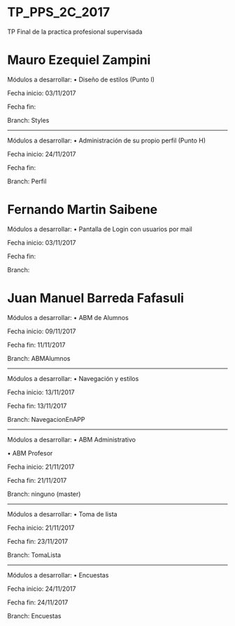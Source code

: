 # TP_PPS_2C_2017
TP Final de la practica profesional supervisada

# Mauro Ezequiel Zampini
Módulos a desarrollar:
• Diseño de estilos (Punto I)

Fecha inicio: 03/11/2017

Fecha fin:

Branch: Styles

-------------------

Módulos a desarrollar:
• Administración de su propio perfil (Punto H)

Fecha inicio: 24/11/2017

Fecha fin:

Branch: Perfil


# Fernando Martin Saibene
Módulos a desarrollar:
• Pantalla de Login con usuarios por mail

Fecha inicio: 03/11/2017

Fecha fin:

Branch:

# Juan Manuel Barreda Fafasuli
Módulos a desarrollar: • ABM de Alumnos

Fecha inicio: 09/11/2017

Fecha fin: 11/11/2017

Branch: ABMAlumnos

-------------------

Módulos a desarrollar: • Navegación y estilos

Fecha inicio: 13/11/2017

Fecha fin: 13/11/2017

Branch: NavegacionEnAPP

-------------------

Módulos a desarrollar: • ABM Administrativo

• ABM Profesor

Fecha inicio: 21/11/2017

Fecha fin: 21/11/2017

Branch: ninguno (master)

-------------------

Módulos a desarrollar: • Toma de lista

Fecha inicio: 21/11/2017

Fecha fin: 23/11/2017

Branch: TomaLista

-------------------

Módulos a desarrollar: • Encuestas

Fecha inicio: 24/11/2017

Fecha fin: 24/11/2017

Branch: Encuestas
